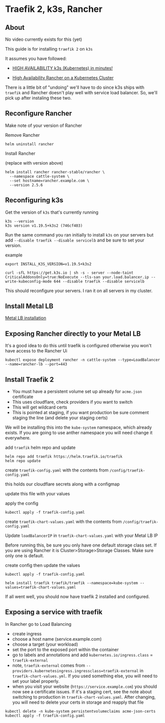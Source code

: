 # Traefik 2, k3s, Rancher

## About
No video currently exists for this (yet)

This guide is for installing `traefik 2` on `k3s`

It assumes you have followed:

* [HIGH AVAILABILITY k3s (Kubernetes) in minutes!](https://www.youtube.com/watch?v=UoOcLXfa8EU)

* [High Availability Rancher on a Kubernetes Cluster](https://www.youtube.com/watch?v=APsZJbnluXg)



There is a little bit of "undoing" we'll have to do since k3s ships with `traefik` and Rancher doesn't play well with service load balancer. So, we'll pick up after instaling these two.


## Reconfigure Rancher

Make note of your version of Rancher

Remove Rancher

```
helm uninstall rancher
```

Install Rancher

(replace with version above)

```
helm install rancher rancher-stable/rancher \
  --namespace cattle-system \
  --set hostname=rancher.example.com \
  --version 2.5.6
```


## Reconfiguring k3s

Get the version of `k3s` that's currently running

```
k3s --version
k3s version v1.19.5+k3s2 (746cf403)
```

Run the same command you ran initially to install `k3s` on your servers but add `--disable traefik --disable servicelb` and be sure to set your version.

example

```
export INSTALL_K3S_VERSION=v1.19.5+k3s2
```
```
curl -sfL https://get.k3s.io | sh -s - server --node-taint CriticalAddonsOnly=true:NoExecute --tls-san your.load.balancer.ip --write-kubeconfig-mode 644 --disable traefik --disable servicelb
```

This should reconfigure your servers.  I ran it on all servers in my cluster.

## Install Metal LB

[Metal LB installation](https://metallb.universe.tf/installation/)


## Exposing Rancher directly to your Metal LB 

It's a good idea to do this until traefik is configured otherwise you won't have access to the Rancher Ui

```
kubectl expose deployment rancher -n cattle-system --type=LoadBalancer --name=rancher-lb --port=443
```

## Install Traefik 2

* You must have a persistent volume set up already for `acme.json` certificate
* This uses cloudflare, check providers if you want to switch
* This will get wildcard certs
* This is pointed at staging, if you want production be sure comment staging the line (and delete your staging certs)


We will be installing this into the `kube-system` namespace, which already exists.  If you are going to use anther namespace you will need change it everywhere.

add `traefik` helm repo and update

```
helm repo add traefik https://helm.traefik.io/traefik
helm repo update
```

create `traefik-config.yaml` with the contents from `/config/traefik-config.yaml`

this holds our cloudflare secrets along with a configmap

update this file with your values

apply the config

```
kubectl apply -f traefik-config.yaml
```

create `traefik-chart-values.yaml` with the contents from `/config/traefik-config.yaml`

Update `loadBalancerIP` in `traefik-chart-values.yaml` with your Metal LB IP


Before running this, be sure you only have one default storage class set.  If you are using Rancher it is Cluster>Storage>Storage Classes.  Make sure only one is default.


create config then update the values

```
kubectl apply -f traefik-config.yaml
```

```
helm install traefik traefik/traefik --namespace=kube-system --values=traefik-chart-values.yaml
```

If all went well, you should now have traefik 2 installed and configured.


## Exposing a service with traefik

In Rancher go to Load Balancing

* create ingress
* choose a host name (service.example.com)
* choose a target (your workload)
* set the port to the exposed port within the container
* go to labels and annotations and add `kubernetes.io/ingress.class` = `traefik-external`
* note, `traefik-external` comes from `--providers.kubernetesingress.ingressclass=traefik-external` in `traefik-chart-values.yml`.  If you used something else, you will need to set your label properly.
* when you visit your website (`https://service.example.com`) you should now see a certificate issues.  If it's a staging cert, see the note about switching to production in `traefik-chart-values.yaml`.  After changing, you will need to delete your certs in storage and reapply that file

```
kubectl delete -n kube-system persistentvolumeclaims acme-json-certs
kubectl apply -f traefik-config.yaml
```